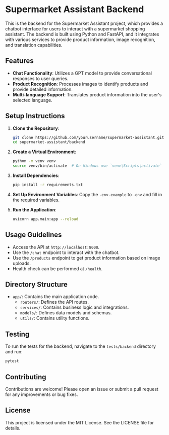 # Supermarket Assistant Backend

This is the backend for the Supermarket Assistant project, which provides a chatbot interface for users to interact with a supermarket shopping assistant. The backend is built using Python and FastAPI, and it integrates with various services to provide product information, image recognition, and translation capabilities.

## Features

- **Chat Functionality**: Utilizes a GPT model to provide conversational responses to user queries.
- **Product Recognition**: Processes images to identify products and provide detailed information.
- **Multi-language Support**: Translates product information into the user's selected language.

## Setup Instructions

1. **Clone the Repository**:
   ```bash
   git clone https://github.com/yourusername/supermarket-assistant.git
   cd supermarket-assistant/backend
   ```

2. **Create a Virtual Environment**:
   ```bash
   python -m venv venv
   source venv/bin/activate  # On Windows use `venv\Scripts\activate`
   ```

3. **Install Dependencies**:
   ```bash
   pip install -r requirements.txt
   ```

4. **Set Up Environment Variables**:
   Copy the `.env.example` to `.env` and fill in the required variables.

5. **Run the Application**:
   ```bash
   uvicorn app.main:app --reload
   ```

## Usage Guidelines

- Access the API at `http://localhost:8000`.
- Use the `/chat` endpoint to interact with the chatbot.
- Use the `/products` endpoint to get product information based on image uploads.
- Health check can be performed at `/health`.

## Directory Structure

- `app/`: Contains the main application code.
  - `routers/`: Defines the API routes.
  - `services/`: Contains business logic and integrations.
  - `models/`: Defines data models and schemas.
  - `utils/`: Contains utility functions.

## Testing

To run the tests for the backend, navigate to the `tests/backend` directory and run:

```bash
pytest
```

## Contributing

Contributions are welcome! Please open an issue or submit a pull request for any improvements or bug fixes.

## License

This project is licensed under the MIT License. See the LICENSE file for details.
